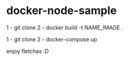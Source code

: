 # docker-node-sample

1 - git clone 
2 - docker build -t NAME_IMAGE .

1 - git clone
2 - docker-compose up


enjoy fletchas :D

